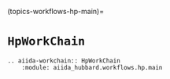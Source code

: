(topics-workflows-hp-main)=

# `HpWorkChain`

```{eval-rst}
.. aiida-workchain:: HpWorkChain
    :module: aiida_hubbard.workflows.hp.main
```
